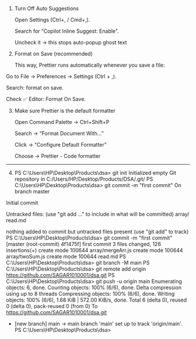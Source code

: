 1. Turn Off Auto Suggestions

   Open Settings (Ctrl+, / Cmd+,).

   Search for “Copilot Inline Suggest: Enable”.

   Uncheck it → this stops auto-popup ghost text

2. Format on Save (recommended)

   This way, Prettier runs automatically whenever you save a file:

Go to File → Preferences → Settings (Ctrl + ,).

Search: format on save.

Check ✅ Editor: Format On Save.

3. Make sure Prettier is the default formatter

   Open Command Palette → Ctrl+Shift+P

   Search → “Format Document With…”

   Click → “Configure Default Formatter”

   Choose → Prettier - Code formatter

---

4. PS C:\Users\HP\Desktop\Products\dsa> git init
   Initialized empty Git repository in C:/Users/HP/Desktop/Products/DSA/.git/
   PS C:\Users\HP\Desktop\Products\dsa> git commit -m "first commit"
   On branch master

Initial commit

Untracked files:
(use "git add <file>..." to include in what will be committed)
array/
read.md

nothing added to commit but untracked files present (use "git add" to track)
PS C:\Users\HP\Desktop\Products\dsa> git commit -m "first commit"
[master (root-commit) 4f1475f] first commit
3 files changed, 126 insertions(+)
create mode 100644 array/mergeArr.js
create mode 100644 array/twoSum.js
create mode 100644 read.md
PS C:\Users\HP\Desktop\Products\dsa> git branch -M main
PS C:\Users\HP\Desktop\Products\dsa> git remote add origin https://github.com/SAGAR1010001/dsa.git
PS C:\Users\HP\Desktop\Products\dsa> git push -u origin main
Enumerating objects: 6, done.
Counting objects: 100% (6/6), done.
Delta compression using up to 8 threads
Compressing objects: 100% (6/6), done.
Writing objects: 100% (6/6), 1.68 KiB | 572.00 KiB/s, done.
Total 6 (delta 0), reused 0 (delta 0), pack-reused 0 (from 0)
To https://github.com/SAGAR1010001/dsa.git

- [new branch] main -> main
  branch 'main' set up to track 'origin/main'.
  PS C:\Users\HP\Desktop\Products\dsa>
